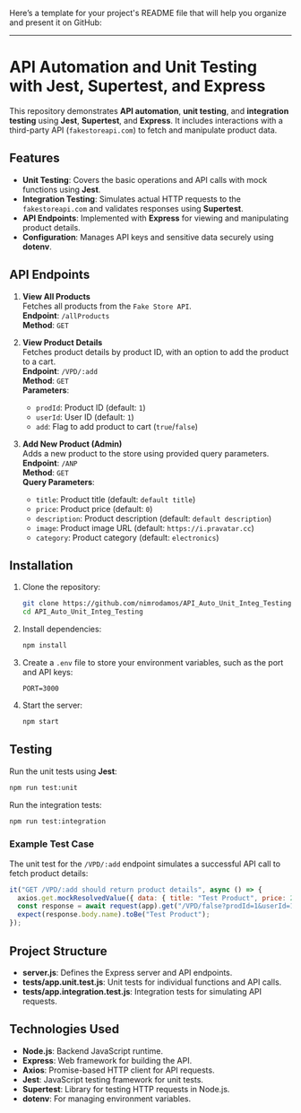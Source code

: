 Here’s a template for your project's README file that will help you organize and present it on GitHub:

---

# API Automation and Unit Testing with Jest, Supertest, and Express

This repository demonstrates **API automation**, **unit testing**, and **integration testing** using **Jest**, **Supertest**, and **Express**. It includes interactions with a third-party API (`fakestoreapi.com`) to fetch and manipulate product data.

## Features

- **Unit Testing**: Covers the basic operations and API calls with mock functions using **Jest**.
- **Integration Testing**: Simulates actual HTTP requests to the `fakestoreapi.com` and validates responses using **Supertest**.
- **API Endpoints**: Implemented with **Express** for viewing and manipulating product details.
- **Configuration**: Manages API keys and sensitive data securely using **dotenv**.

## API Endpoints

1. **View All Products**  
   Fetches all products from the `Fake Store API`.  
   **Endpoint**: `/allProducts`  
   **Method**: `GET`

2. **View Product Details**  
   Fetches product details by product ID, with an option to add the product to a cart.  
   **Endpoint**: `/VPD/:add`  
   **Method**: `GET`  
   **Parameters**:

   - `prodId`: Product ID (default: `1`)
   - `userId`: User ID (default: `1`)
   - `add`: Flag to add product to cart (`true`/`false`)

3. **Add New Product (Admin)**  
   Adds a new product to the store using provided query parameters.  
   **Endpoint**: `/ANP`  
   **Method**: `GET`  
   **Query Parameters**:
   - `title`: Product title (default: `default title`)
   - `price`: Product price (default: `0`)
   - `description`: Product description (default: `default description`)
   - `image`: Product image URL (default: `https://i.pravatar.cc`)
   - `category`: Product category (default: `electronics`)

## Installation

1. Clone the repository:

   ```bash
   git clone https://github.com/nimrodamos/API_Auto_Unit_Integ_Testing.git
   cd API_Auto_Unit_Integ_Testing
   ```

2. Install dependencies:

   ```bash
   npm install
   ```

3. Create a `.env` file to store your environment variables, such as the port and API keys:

   ```
   PORT=3000
   ```

4. Start the server:
   ```bash
   npm start
   ```

## Testing

Run the unit tests using **Jest**:

```bash
npm run test:unit
```

Run the integration tests:

```bash
npm run test:integration
```

### Example Test Case

The unit test for the `/VPD/:add` endpoint simulates a successful API call to fetch product details:

```javascript
it("GET /VPD/:add should return product details", async () => {
  axios.get.mockResolvedValue({ data: { title: "Test Product", price: 20 } });
  const response = await request(app).get("/VPD/false?prodId=1&userId=1");
  expect(response.body.name).toBe("Test Product");
});
```

## Project Structure

- **server.js**: Defines the Express server and API endpoints.
- **tests/app.unit.test.js**: Unit tests for individual functions and API calls.
- **tests/app.integration.test.js**: Integration tests for simulating API requests.

## Technologies Used

- **Node.js**: Backend JavaScript runtime.
- **Express**: Web framework for building the API.
- **Axios**: Promise-based HTTP client for API requests.
- **Jest**: JavaScript testing framework for unit tests.
- **Supertest**: Library for testing HTTP requests in Node.js.
- **dotenv**: For managing environment variables.

